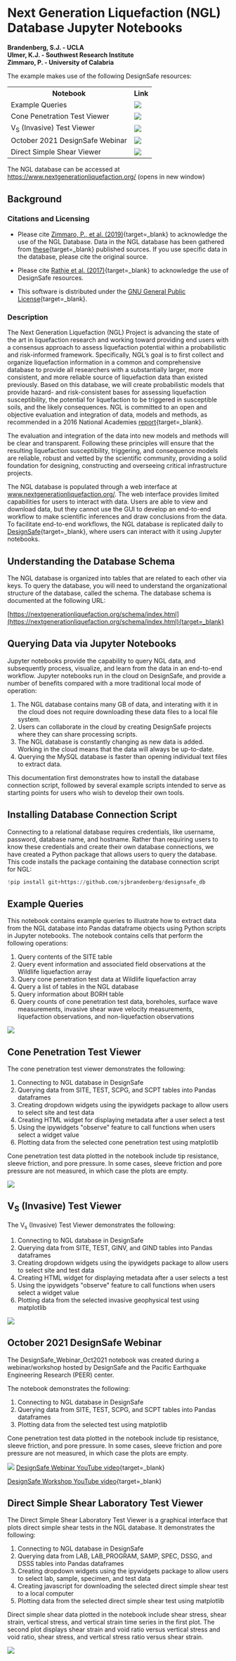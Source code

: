 # Next Generation Liquefaction (NGL) Database Jupyter Notebooks

**Brandenberg, S.J. - UCLA**<br/>
**Ulmer, K.J. - Southwest Research Institute**<br/>
**Zimmaro, P. - University of Calabria**  

The example makes use of the following DesignSafe resources:

<table>
  <tr>
    <th>Notebook</th>
    <th>Link</th>
  </tr>
  <tr>
    <td>
      Example Queries
    </td>
    <td>
      <a href="https://jupyter.designsafe-ci.org/hub/user-redirect/notebooks/CommunityData/NGL/ExampleQueries.ipynb" target="_blank"><img src="https://raw.githubusercontent.com/geoelements/LearnMPM/main/DesignSafe-Badge.svg"></a>
    </td>
  </tr>
  <tr>
    <td>
      Cone Penetration Test Viewer
    </td>
    <td>
      <a href="https://jupyter.designsafe-ci.org/hub/user-redirect/notebooks/CommunityData/NGL/CPT_viewer.ipynb" target="_blank"><img src="https://raw.githubusercontent.com/geoelements/LearnMPM/main/DesignSafe-Badge.svg"></a>
    </td>
  </tr>
  <tr>
    <td>
      V<sub>S</sub> (Invasive) Test Viewer
    </td>
    <td>
      <a href="https://jupyter.designsafe-ci.org/hub/user-redirect/notebooks/CommunityData/NGL/VS_Invasive_viewer.ipynb" target="_blank"><img src="https://raw.githubusercontent.com/geoelements/LearnMPM/main/DesignSafe-Badge.svg"></a>
    </td>
  </tr>
  <tr>
    <td>
      October 2021 DesignSafe Webinar
    </td>
    <td>
      <a href="https://jupyter.designsafe-ci.org/hub/user-redirect/notebooks/CommunityData/NGL/DesignSafe_Webinar_Oct2021.ipynb" target="_blank"><img src="https://raw.githubusercontent.com/geoelements/LearnMPM/main/DesignSafe-Badge.svg"></a>
    </td>
  </tr>
  <tr>
    <td>
      Direct Simple Shear Viewer
    </td>
    <td>
      <a href="https://jupyter.designsafe-ci.org/hub/user-redirect/notebooks/CommunityData/NGL/DSS_Viewer.ipynb" target="_blank"><img src="https://raw.githubusercontent.com/geoelements/LearnMPM/main/DesignSafe-Badge.svg"></a>
    </td>
  </tr>
</table>

The NGL database can be accessed at <a href="https://www.nextgenerationliquefaction.org/" target="_blank">https://www.nextgenerationliquefaction.org/</a> (opens in new window)

## Background
### Citations and Licensing

* Please cite [Zimmaro, P., et al. (2019)](https://doi.org/10.21222/C2J040){target=_blank} to acknowledge the use of the NGL Database. Data in the NGL database has been gathered from [these](https://nextgenerationliquefaction.org/citations.php){target=_blank} published sources. If you use specific data in the database, please cite the original source.

* Please cite [Rathje et al. (2017)](https://doi.org/10.1061/(ASCE)NH.1527-6996.0000246){target=_blank} to acknowledge the use of DesignSafe resources.  

* This software is distributed under the [GNU General Public License](https://www.gnu.org/licenses/gpl-3.0.html){target=_blank}.  


### Description  
The Next Generation Liquefaction (NGL) Project is advancing the state of the art in liquefaction research 
and working toward providing end users with a consensus approach to assess liquefaction potential within 
a probabilistic and risk-informed framework. Specifically, NGL’s goal is to first collect and organize 
liquefaction information in a common and comprehensive database to provide all researchers with a 
substantially larger, more consistent, and more reliable source of liquefaction data than existed previously. 
Based on this database, we will create probabilistic models that provide hazard- and risk-consistent bases 
for assessing liquefaction susceptibility, the potential for liquefaction to be triggered in susceptible soils, 
and the likely consequences. NGL is committed to an open and objective evaluation and integration of data, 
models and methods, as recommended in a 2016 National Academies [report](https://www.nap.edu/catalog/23474/state-of-the-art-and-practice-in-the-assessment-of-earthquake-induced-soil-liquefaction-and-its-consequences){target=_blank}. 

The evaluation and integration of the data into new models and methods will be clear and transparent. Following these principles will ensure 
that the resulting liquefaction susceptibility, triggering, and consequence models are reliable, robust and 
vetted by the scientific community, providing a solid foundation for designing, constructing and overseeing 
critical infrastructure projects.

The NGL database is populated through a web interface at www.nextgenerationliquefaction.org/. The web interface 
provides limited capabilities for users to interact with data. Users are able to view and download data, 
but they cannot use the GUI to develop an end-to-end workflow to make scientific inferences and draw conclusions 
from the data. To facilitate end-to-end workflows, the NGL database is replicated daily to [DesignSafe](https://www.designsafe-ci.org){target=_blank}, where 
users can interact with it using Jupyter notebooks.

## Understanding the Database Schema

The NGL database is organized into tables that are related to each other via keys. To query the database, 
you will need to understand the organizational structure of the database, called the schema. The database 
schema is documented at the following URL:

[https://nextgenerationliquefaction.org/schema/index.html](https://nextgenerationliquefaction.org/schema/index.html){target=_blank}
  
## Querying Data via Jupyter Notebooks

Jupyter notebooks provide the capability to query NGL data, and subsequently process, visualize, and learn from the data in an end-to-end workflow. Jupyter notebooks run in the cloud on DesignSafe, and provide a number of benefits compared with a more traditional local mode of operation:

1. The NGL database contains many GB of data, and interating with it in the cloud does not require downloading these data files to a local file system.
2. Users can collaborate in the cloud by creating DesignSafe projects where they can share processing scripts.
3. The NGL database is constantly changing as new data is added. Working in the cloud means that the data will always be up-to-date.
4. Querying the MySQL database is faster than opening individual text files to extract data.

This documentation first demonstrates how to install the database connection script, followed by several example scripts intended to serve as starting points for users who wish to develop their own tools.

## Installing Database Connection Script
 
Connecting to a relational database requires credentials, like username, password, database name, and hostname. 
Rather than requiring users to know these credentials and create their own database connections, we have created a Python package that allows users to
query the database. This code installs the package containing the database connection script for NGL:

```python
!pip install git+https://github.com/sjbrandenberg/designsafe_db
```

## Example Queries

This notebook contains example queries to illustrate how to extract data from the NGL database into Pandas dataframe objects using Python scripts in Jupyter notebooks. The notebook contains cells that perform the following operations:

1. Query contents of the SITE table
2. Query event information and associated field observations at the Wildlife liquefaction array
3. Query cone penetration test data at Wildlife liquefaction array
4. Query a list of tables in the NGL database
5. Query information about BORH table
6. Query counts of cone penetration test data, boreholes, surface wave measurements, invasive shear wave velocity measurements, liquefaction observations, and non-liquefaction observations

<a href="https://jupyter.designsafe-ci.org/hub/user-redirect/notebooks/CommunityData/NGL/ExampleQueries.ipynb" target="_blank"><img src="https://raw.githubusercontent.com/geoelements/LearnMPM/main/DesignSafe-Badge.svg"></a>

## Cone Penetration Test Viewer

The cone penetration test viewer demonstrates the following:

1. Connecting to NGL database in DesignSafe
2. Querying data from SITE, TEST, SCPG, and SCPT tables into Pandas dataframes
3. Creating dropdown widgets using the ipywidgets package to allow users to select site and test data
4. Creating HTML widget for displaying metadata after a user select a test
5. Using the ipywidgets "observe" feature to call functions when users select a widget value
6. Plotting data from the selected cone penetration test using matplotlib

Cone penetration test data plotted in the notebook include tip resistance, sleeve friction, and pore pressure. In some cases, sleeve friction and pore pressure are not measured, in which case the plots are empty.

<a href="https://jupyter.designsafe-ci.org/hub/user-redirect/notebooks/CommunityData/NGL/CPT_viewer.ipynb" target="_blank"><img src="https://raw.githubusercontent.com/geoelements/LearnMPM/main/DesignSafe-Badge.svg"></a>


## V<sub>S</sub> (Invasive) Test Viewer

The V<sub>s</sub> (Invasive) Test Viewer demonstrates the following:

1. Connecting to NGL database in DesignSafe
2. Querying data from SITE, TEST, GINV, and GIND tables into Pandas dataframes
3. Creating dropdown widgets using the ipywidgets package to allow users to select site and test data
4. Creating HTML widget for displaying metadata after a user selects a test
5. Using the ipywidgets "observe" feature to call functions when users select a widget value
6. Plotting data from the selected invasive geophysical test using matplotlib

<a href="https://jupyter.designsafe-ci.org/hub/user-redirect/notebooks/CommunityData/NGL/VS_Invasive_viewer.ipynb" target="_blank"><img src="https://raw.githubusercontent.com/geoelements/LearnMPM/main/DesignSafe-Badge.svg"></a>


## October 2021 DesignSafe Webinar

The DesignSafe_Webinar_Oct2021 notebook was created during a webinar/workshop hosted by DesignSafe and the Pacific Earthquake Engineering Research (PEER) center.

The notebook demonstrates the following:

1. Connecting to NGL database in DesignSafe
2. Querying data from SITE, TEST, SCPG, and SCPT tables into Pandas dataframes
3. Plotting data from the selected test using matplotlib

Cone penetration test data plotted in the notebook include tip resistance, sleeve friction, and pore pressure. In some cases, sleeve friction and pore pressure are not measured, in which case the plots are empty.

<a href="https://jupyter.designsafe-ci.org/hub/user-redirect/notebooks/CommunityData/NGL/DesignSafe_Webinar_Oct2021.ipynb" target="_blank"><img src="https://raw.githubusercontent.com/geoelements/LearnMPM/main/DesignSafe-Badge.svg"></a>
[DesignSafe Webinar YouTube video](https://youtu.be/TNOPOU4lx5w){target=_blank}

[DesignSafe Workshop YouTube video](https://youtu.be/_nKpSqa1rso){target=_blank}

## Direct Simple Shear Laboratory Test Viewer

The Direct Simple Shear Laboratory Test Viewer is a graphical interface that plots direct simple shear tests in the NGL database. It demonstrates the following:

1. Connecting to NGL database in DesignSafe
2. Querying data from LAB, LAB_PROGRAM, SAMP, SPEC, DSSG, and DSSS tables into Pandas dataframes
3. Creating dropdown widgets using the ipywidgets package to allow users to select lab, sample, specimen, and test data
4. Creating javascript for downloading the selected direct simple shear test to a local computer
5. Plotting data from the selected direct simple shear test using matplotlib

Direct simple shear data plotted in the notebook include shear stress, shear strain, vertical stress, and vertical strain time series in the first plot. The second plot displays shear strain and void ratio versus vertical stress and void ratio, shear stress, and vertical stress ratio versus shear strain.

<a href="https://jupyter.designsafe-ci.org/hub/user-redirect/notebooks/CommunityData/NGL/DSS_Viewer.ipynb" target="_blank"><img src="https://raw.githubusercontent.com/geoelements/LearnMPM/main/DesignSafe-Badge.svg"></a>
